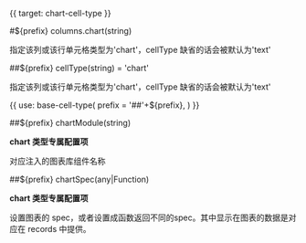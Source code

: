 {{ target: chart-cell-type }}

#${prefix} columns.chart(string)

指定该列或该行单元格类型为'chart'，cellType 缺省的话会被默认为'text'

##${prefix} cellType(string) = 'chart'

指定该列或该行单元格类型为'chart'，cellType 缺省的话会被默认为'text'

{{ use: base-cell-type(
    prefix = '##'+${prefix},
) }}

##${prefix} chartModule(string)

**chart 类型专属配置项**

对应注入的图表库组件名称

##${prefix} chartSpec(any|Function)

**chart 类型专属配置项**

设置图表的 spec，或者设置成函数返回不同的spec。其中显示在图表的数据是对应在 records 中提供。
